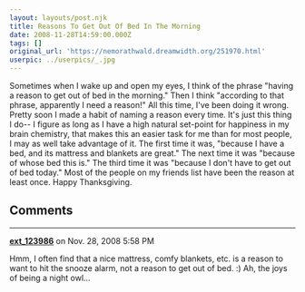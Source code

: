 ```yaml
---
layout: layouts/post.njk
title: Reasons To Get Out Of Bed In The Morning
date: 2008-11-28T14:59:00.000Z
tags: []
original_url: 'https://nemorathwald.dreamwidth.org/251970.html'
userpic: ../userpics/_.jpg
---
```

Sometimes when I wake up and open my eyes, I think of the phrase "having a reason to get out of bed in the morning." Then I think "according to that phrase, apparently I need a reason!" All this time, I've been doing it wrong. Pretty soon I made a habit of naming a reason every time. It's just this thing I do-- I figure as long as I have a high natural set-point for happiness in my brain chemistry, that makes this an easier task for me than for most people, I may as well take advantage of it. The first time it was, "because I have a bed, and its mattress and blankets are great." The next time it was "because of whose bed this is." The third time it was "because I don't have to get out of bed today." Most of the people on my friends list have been the reason at least once. Happy Thanksgiving.

## Comments

---

**[ext_123986](https://www.dreamwidth.org/users/ext_123986)** on Nov. 28, 2008 5:58 PM

Hmm, I often find that a nice mattress, comfy blankets, etc. is a reason to want to hit the snooze alarm, not a reason to get out of bed. :) Ah, the joys of being a night owl...
